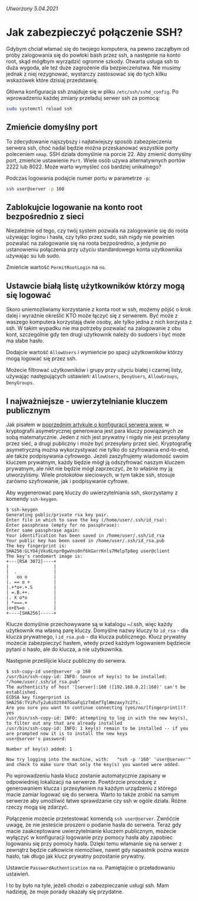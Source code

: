 *Utworzony 5.04.2021*

# Jak zabezpieczyć połączenie SSH?

Gdybym chciał włamać się do twojego komputera, na pewno zacząłbym od próby zalogowania się do powłoki bash przez ssh, a następnie na konto root, skąd mógłbym wyrządzić ogromne szkody. Otwarta usługa ssh to duża wygoda, ale też duże zagrożenie dla bezpieczeństwa. Nie musimy jednak z niej rezygnować, wystarczy zastosować się do tych kilku wskazówek które dzisiaj przedstawię.

Główna konfiguracja ssh znajduje się w pliku `/etc/ssh/sshd_config`. Po wprowadzeniu każdej zmiany przeładuj serwer ssh za pomocą:

```bash
sudo systemctl reload ssh
```

## Zmieńcie domyślny port

To zdecydowanie najszybszy i najłatwiejszy sposób zabezpieczenia serwera ssh, choć nadal będzie można przeskanować wszystkie porty poleceniem `nmap`. SSH działa domyślnie na porcie 22. Aby zmienić domyślny port, zmieńcie ustawienie `Port`. Wiele osób używa alternatywnych portów 2222 lub 8022. Może warto wymyśleć coś bardziej unikalnego?

Podczas logowania podajcie numer portu w parametrze `-p`:

```bash
ssh user@server -p 160
```

## Zablokujcie logowanie na konto root bezpośrednio z sieci

Niezależnie od tego, czy twój system pozwala na zalogowanie się do roota używając loginu i hasła, czy tylko przez sudo, ssh nigdy nie powinien pozwalać na zalogowanie się na roota bezpośrednio, a jedynie po ustanowieniu połączenia przy użyciu standardowego konta użytkownika używając su lub sudo.

Zmieńcie wartość `PermitRootLogin` na `no`.

## Ustawcie białą listę użytkowników którzy mogą się logować

Skoro uniemożliwiamy korzystanie z konta root w ssh, możemy pójść o krok dalej i wyraźnie określić KTO może łączyć się z serwerem. Być może z waszego komputera korzystają dwie osoby, ale tylko jedna z nich korzysta z ssh. W takim wypadku nie ma potrzeby pozwalać na zalogowanie z obu kont, szczególnie gdy ten drugi użytkownik należy do sudoers i być może ma słabe hasło.

Dodajcie wartość `AllowUsers` i wymieńcie po spacji użytkowników którzy mogą logować się przez ssh.

Możecie filtrować użytkowników i grupy przy użyciu białej i czarnej listy, używając następujących ustawień: `AllowUsers`, `DenyUsers`, `AllowGroups`, `DenyGroups`.

## I najważniejsze - uwierzytelnianie kluczem publicznym

Jak pisałem w [poprzednim artykule o konfiguracji serwera www](serwer-www-w-systemie-gnu-linux.md), w kryptografii asymetrycznej generowana jest para kluczy powiązanych ze sobą matematycznie. Jeden z nich jest prywatny i nigdy nie jest przesyłany przez sieć, a drugi publiczny i może być przesyłany przez sieć. Kryptografię asymetryczną można wykorzystywać nie tylko do szyfrowania end-to-end, ale także podpisywania cyfrowego. Jeżeli zaszyfrujemy wiadomość swoim kluczem prywatnym, każdy będzie mógł ją odszyfrować naszym kluczem prywatnym, ale nikt nie będzie mógł zaprzeczyć, że to właśnie my ją utworzyliśmy. Wiele protokołów sieciowych, w tym także ssh, stosuje zarówno szyfrowanie, jak i podpisywanie cyfrowe.

Aby wygenerować parę kluczy do uwierzytelniania ssh, skorzystamy z komendy `ssh-keygen`.

```
$ ssh-keygen
Generating public/private rsa key pair.
Enter file in which to save the key (/home/user/.ssh/id_rsa): 
Enter passphrase (empty for no passphrase): 
Enter same passphrase again: 
Your identification has been saved in /home/user/.ssh/id_rsa
Your public key has been saved in /home/user/.ssh/id_rsa.pub
The key fingerprint is:
SHA256:GLYO4jVkv6Lnpr0gwVns0nf6kGarrKnls7MelpTp8eg user@client
The key's randomart image is:
+---[RSA 3072]----+
|                 |
|  .              |
|   oo o          |
|. == o +         |
|.+*o+.+.S        |
| =.B.++.         |
|. X o*o          |
| *===.+          |
|o+E%=o .         |
+----[SHA256]-----+
```

Klucze domyślnie przechowywane są w katalogu ~/.ssh, więc każdy użytkownik ma własną parę kluczy. Domyślne nazwy kluczy to `id_rsa` - dla klucza prywatnego, i `id_rsa.pub` - dla klucza publicznego. Klucz prywatny możecie zabezpieczyć hasłem, wtedy przed każdym logowaniem będziecie pytani o hasło, ale do klucza, a nie użytkownika.

Następnie prześlijcie klucz publiczny do serwera.

```
$ ssh-copy-id user@server -p 160
/usr/bin/ssh-copy-id: INFO: Source of key(s) to be installed: "/home/user/.ssh/id_rsa.pub"
The authenticity of host '[server]:160 ([192.168.0.2]:160)' can't be established.
ECDSA key fingerprint is SHA256:TViPuTy2u6iO2t04TGoaFq1zTmEmfTglWmzaxy7c2fs.
Are you sure you want to continue connecting (yes/no/[fingerprint])? yes
/usr/bin/ssh-copy-id: INFO: attempting to log in with the new key(s), to filter out any that are already installed
/usr/bin/ssh-copy-id: INFO: 1 key(s) remain to be installed -- if you are prompted now it is to install the new keys
user@server's password: 

Number of key(s) added: 1

Now try logging into the machine, with:   "ssh -p '160' 'user@server'"
and check to make sure that only the key(s) you wanted were added.

```

Po wprowadzeniu hasła klucz zostanie automatycznie zapisany w odpowiedniej lokalizacji na serwerze. Powtórzcie procedurę z generowaniem klucza i przesyłaniem na każdym urządzeniu z którego macie zamiar logować się do serwera. Warto to także zrobić na samym serwerze aby umożliwić łatwe sprawdzanie czy ssh w ogóle działa. Różne rzeczy mogą się zdarzyć.

Połączenie możecie przetestować komendą `ssh user@server`. Zwróćcie uwagę, że nie jesteście proszeni o podanie hasła do serwera. Teraz gdy macie zaakceptowane uwierzytelnianie kluczem publicznym, możecie wyłączyć w konfiguracji logowanie przy pomocy hasła aby zapobiec logowaniu się przy pomocy hasła. Dzięki temu włamanie się na serwer z zewnątrz będzie całkowicie niemożliwe, nawet gdy napastnik pozna wasze hasło, tak długo jak klucz prywatny pozostanie prywatny.

Ustawcie `PasswordAuthentication` na `no`. Pamiętajcie o przeładowaniu ustawień.

I to by było na tyle, jeżeli chodzi o zabezpieczanie usługi ssh. Mam nadzieję, że moje porady okazały się przydatne.